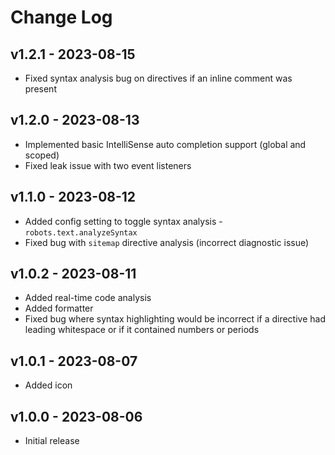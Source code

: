 # Change Log

## v1.2.1 - 2023-08-15

- Fixed syntax analysis bug on directives if an inline comment was present

## v1.2.0 - 2023-08-13

- Implemented basic IntelliSense auto completion support (global and scoped)
- Fixed leak issue with two event listeners

## v1.1.0 - 2023-08-12

- Added config setting to toggle syntax analysis - `robots.text.analyzeSyntax`
- Fixed bug with `sitemap` directive analysis (incorrect diagnostic issue)

## v1.0.2 - 2023-08-11

- Added real-time code analysis
- Added formatter
- Fixed bug where syntax highlighting would be incorrect if a directive had leading whitespace or if it contained numbers or periods

## v1.0.1 - 2023-08-07

- Added icon

## v1.0.0 - 2023-08-06

- Initial release
